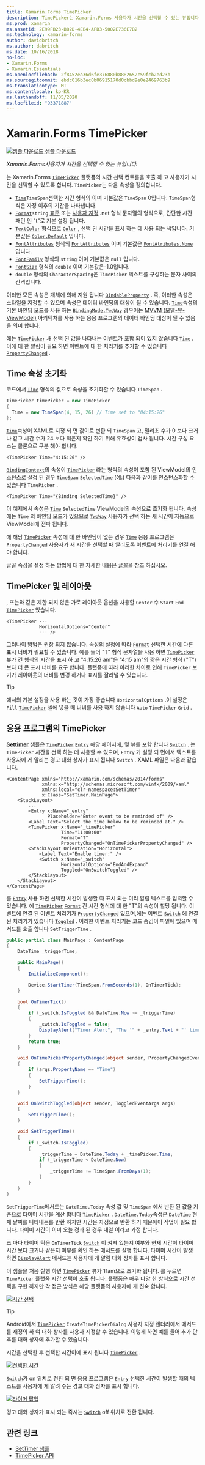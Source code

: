 ```yaml
---
title: Xamarin.Forms TimePicker
description: TimePicker는 Xamarin.Forms 사용자가 시간을 선택할 수 있는 뷰입니다. 이 문서에서는 응용 프로그램에서 TimePicker를 사용 하는 방법을 설명 합니다 Xamarin.Forms .
ms.prod: xamarin
ms.assetid: 2E99FB23-B82D-4EB4-AFB3-5002E736E7B2
ms.technology: xamarin-forms
author: davidbritch
ms.author: dabritch
ms.date: 10/16/2018
no-loc:
- Xamarin.Forms
- Xamarin.Essentials
ms.openlocfilehash: 2f8452ea36d6fe376880b8882652c59fcb2ed23b
ms.sourcegitcommit: ebdc016b3ec0b06915170d0cbbd9e0e2469763b9
ms.translationtype: MT
ms.contentlocale: ko-KR
ms.lasthandoff: 11/05/2020
ms.locfileid: "93371887"
---
```

# <a name="no-locxamarinforms-timepicker"></a>Xamarin.Forms TimePicker

[![샘플 다운로드](~/media/shared/download.png) 샘플 다운로드](/samples/xamarin/xamarin-forms-samples/userinterface-timepicker)

_Xamarin.Forms사용자가 시간을 선택할 수 있는 뷰입니다._

는 Xamarin.Forms [`TimePicker`](xref:Xamarin.Forms.TimePicker) 플랫폼의 시간 선택 컨트롤을 호출 하 고 사용자가 시간을 선택할 수 있도록 합니다. `TimePicker`는 다음 속성을 정의합니다.

- [`Time`](xref:Xamarin.Forms.TimePicker.Time)`TimeSpan`선택한 시간 형식의 이며 기본값은 `TimeSpan` 0입니다. `TimeSpan`형식은 자정 이후의 기간을 나타냅니다.
- [`Format`](xref:Xamarin.Forms.TimePicker.Format)`string` [표준](/dotnet/standard/base-types/standard-date-and-time-format-strings/) 또는 [사용자 지정](/dotnet/standard/base-types/custom-date-and-time-format-strings/) .net 형식 문자열의 형식으로, 간단한 시간 패턴 인 "t"로 기본 설정 됩니다.
- [`TextColor`](xref:Xamarin.Forms.TimePicker.TextColor) 형식으로 [`Color`](xref:Xamarin.Forms.Color) , 선택 된 시간을 표시 하는 데 사용 되는 색입니다. 기본값은 [`Color.Default`](xref:Xamarin.Forms.Color.Default) 입니다.
- [`FontAttributes`](xref:Xamarin.Forms.TimePicker.FontAttributes) 형식의 [`FontAttributes`](xref:Xamarin.Forms.FontAttributes) 이며 기본값은 [`FontAtributes.None`](xref:Xamarin.Forms.FontAttributes.None) 입니다.
- [`FontFamily`](xref:Xamarin.Forms.TimePicker.FontFamily) 형식의 `string` 이며 기본값은 `null` 입니다.
- [`FontSize`](xref:Xamarin.Forms.TimePicker.FontSize) 형식의 `double` 이며 기본값은-1.0입니다.
- `double` 형식의 `CharacterSpacing`은 `TimePicker` 텍스트를 구성하는 문자 사이의 간격입니다.

이러한 모든 속성은 개체에 의해 지원 됩니다 [`BindableProperty`](xref:Xamarin.Forms.BindableProperty) . 즉, 이러한 속성은 스타일을 지정할 수 있으며 속성은 데이터 바인딩의 대상이 될 수 있습니다. [`Time`](xref:Xamarin.Forms.TimePicker.Time)속성의 기본 바인딩 모드를 사용 하는 [`BindingMode.TwoWay`](xref:Xamarin.Forms.BindingMode.TwoWay) 경우이는 [MVVM (모델-뷰-ViewModel)](~/xamarin-forms/enterprise-application-patterns/mvvm.md) 아키텍처를 사용 하는 응용 프로그램의 데이터 바인딩 대상이 될 수 있음을 의미 합니다.

에는 [`TimePicker`](xref:Xamarin.Forms.TimePicker) 새 선택 된 값을 나타내는 이벤트가 포함 되어 있지 않습니다 [`Time`](xref:Xamarin.Forms.TimePicker.Time) . 이에 대 한 알림이 필요 하면 이벤트에 대 한 처리기를 추가할 수 있습니다 [`PropertyChanged`](xref:Xamarin.Forms.BindableObject.PropertyChanged) .

## <a name="initializing-the-time-property"></a>Time 속성 초기화

코드에서 [`Time`](xref:Xamarin.Forms.TimePicker.Time) 형식의 값으로 속성을 초기화할 수 있습니다 `TimeSpan` .

```csharp
TimePicker timePicker = new TimePicker
{
  Time = new TimeSpan(4, 15, 26) // Time set to "04:15:26"
};
```

[`Time`](xref:Xamarin.Forms.TimePicker.Time)속성이 XAML로 지정 되 면 값이로 변환 되 `TimeSpan` 고, 밀리초 수가 0 보다 크거나 같고 시간 수가 24 보다 적은지 확인 하기 위해 유효성이 검사 됩니다. 시간 구성 요소는 콜론으로 구분 해야 합니다.

```xaml
<TimePicker Time="4:15:26" />
```

[`BindingContext`](xref:Xamarin.Forms.BindableObject.BindingContext)의 속성이 [`TimePicker`](xref:Xamarin.Forms.TimePicker) 라는 형식의 속성이 포함 된 ViewModel의 인스턴스로 설정 된 경우 `TimeSpan` `SelectedTime` (예:) 다음과 같이를 인스턴스화할 수 있습니다 `TimePicker` .

```xaml
<TimePicker Time="{Binding SelectedTime}" />
```

이 예제에서 속성은 [`Time`](xref:Xamarin.Forms.TimePicker.Time) `SelectedTime` ViewModel의 속성으로 초기화 됩니다. 속성에는 `Time` 의 바인딩 모드가 있으므로 [`TwoWay`](xref:Xamarin.Forms.BindingMode.TwoWay) 사용자가 선택 하는 새 시간이 자동으로 ViewModel에 전파 됩니다.

에 해당 [`TimePicker`](xref:Xamarin.Forms.TimePicker) 속성에 대 한 바인딩이 없는 경우 [`Time`](xref:Xamarin.Forms.TimePicker.Time) 응용 프로그램은 [`PropertyChanged`](xref:Xamarin.Forms.BindableObject.PropertyChanged) 사용자가 새 시간을 선택할 때 알리도록 이벤트에 처리기를 연결 해야 합니다.

글꼴 속성을 설정 하는 방법에 대 한 자세한 내용은 [글꼴](~/xamarin-forms/user-interface/text/fonts.md)을 참조 하십시오.

## <a name="timepicker-and-layout"></a>TimePicker 및 레이아웃

, 또는와 같은 제한 되지 않은 가로 레이아웃 옵션을 사용할 `Center` 수 `Start` `End` [`TimePicker`](xref:Xamarin.Forms.TimePicker) 있습니다.

```xaml
<TimePicker ···
            HorizontalOptions="Center"
            ··· />
```

그러나이 방법은 권장 되지 않습니다. 속성의 설정에 따라 [`Format`](xref:Xamarin.Forms.TimePicker.Format) 선택한 시간에 다른 표시 너비가 필요할 수 있습니다. 예를 들어 "T" 형식 문자열을 사용 하면 [`TimePicker`](xref:Xamarin.Forms.TimePicker) 뷰가 긴 형식의 시간을 표시 하 고 "4:15:26 am"은 "4:15 am"의 짧은 시간 형식 ("T") 보다 더 큰 표시 너비를 요구 합니다. 플랫폼에 따라 이러한 차이로 인해 `TimePicker` 보기가 레이아웃의 너비를 변경 하거나 표시를 잘라낼 수 있습니다.

> [!TIP]
> 에서의 기본 설정을 사용 하는 것이 가장 좋습니다 `HorizontalOptions` .이 설정은 `Fill` [`TimePicker`](xref:Xamarin.Forms.TimePicker) 셀에 넣을 때 너비를 사용 하지 않습니다 `Auto` `TimePicker` `Grid` .

## <a name="timepicker-in-an-application"></a>응용 프로그램의 TimePicker

[**Settimer**](/samples/xamarin/xamarin-forms-samples/userinterface-timepicker) 샘플은 [`TimePicker`](xref:Xamarin.Forms.TimePicker) [`Entry`](xref:Xamarin.Forms.Entry) 해당 페이지에, 및 뷰를 포함 합니다 [`Switch`](xref:Xamarin.Forms.Switch) . 는 `TimePicker` 시간을 선택 하는 데 사용할 수 있으며, `Entry` 가 설정 되 면에서 텍스트를 사용자에 게 알리는 경고 대화 상자가 표시 됩니다 `Switch` . XAML 파일은 다음과 같습니다.

```xaml
<ContentPage xmlns="http://xamarin.com/schemas/2014/forms"
             xmlns:x="http://schemas.microsoft.com/winfx/2009/xaml"
             xmlns:local="clr-namespace:SetTimer"
             x:Class="SetTimer.MainPage">
    <StackLayout>
        ...
        <Entry x:Name="_entry"
               Placeholder="Enter event to be reminded of" />
        <Label Text="Select the time below to be reminded at." />
        <TimePicker x:Name="_timePicker"
                    Time="11:00:00"
                    Format="T"
                    PropertyChanged="OnTimePickerPropertyChanged" />
        <StackLayout Orientation="Horizontal">
            <Label Text="Enable timer:" />
            <Switch x:Name="_switch"
                    HorizontalOptions="EndAndExpand"
                    Toggled="OnSwitchToggled" />
        </StackLayout>
    </StackLayout>
</ContentPage>
```

를 [`Entry`](xref:Xamarin.Forms.Entry) 사용 하면 선택한 시간이 발생할 때 표시 되는 미리 알림 텍스트를 입력할 수 있습니다. 에 [`TimePicker`](xref:Xamarin.Forms.TimePicker) [`Format`](xref:Xamarin.Forms.TimePicker.Format) 긴 시간 형식에 대 한 "T"의 속성이 할당 됩니다. 이벤트에 연결 된 이벤트 처리기가 [`PropertyChanged`](xref:Xamarin.Forms.BindableObject.PropertyChanged) 있으며,에는 이벤트 [`Switch`](xref:Xamarin.Forms.Switch) 에 연결 된 처리기가 있습니다 [`Toggled`](xref:Xamarin.Forms.Switch.Toggled) . 이러한 이벤트 처리기는 코드 숨김이 파일에 있으며 메서드를 호출 합니다 `SetTriggerTime` .

```csharp
public partial class MainPage : ContentPage
{
    DateTime _triggerTime;

    public MainPage()
    {
        InitializeComponent();

        Device.StartTimer(TimeSpan.FromSeconds(1), OnTimerTick);
    }

    bool OnTimerTick()
    {
        if (_switch.IsToggled && DateTime.Now >= _triggerTime)
        {
            _switch.IsToggled = false;
            DisplayAlert("Timer Alert", "The '" + _entry.Text + "' timer has elapsed", "OK");
        }
        return true;
    }

    void OnTimePickerPropertyChanged(object sender, PropertyChangedEventArgs args)
    {
        if (args.PropertyName == "Time")
        {
            SetTriggerTime();
        }
    }

    void OnSwitchToggled(object sender, ToggledEventArgs args)
    {
        SetTriggerTime();
    }

    void SetTriggerTime()
    {
        if (_switch.IsToggled)
        {
            _triggerTime = DateTime.Today + _timePicker.Time;
            if (_triggerTime < DateTime.Now)
            {
                _triggerTime += TimeSpan.FromDays(1);
            }
        }
    }
}
```

`SetTriggerTime`메서드는 `DateTime.Today` 속성 값 및 `TimeSpan` 에서 반환 된 값을 기준으로 타이머 시간을 계산 합니다 [`TimePicker`](xref:Xamarin.Forms.TimePicker) . `DateTime.Today`속성은 `DateTime` 현재 날짜를 나타내는를 반환 하지만 시간은 자정으로 반환 하기 때문에이 작업이 필요 합니다. 타이머 시간이 이미 오늘 경과 된 경우 내일 이라고 가정 합니다.

초 마다 타이머 틱은 `OnTimerTick` [`Switch`](xref:Xamarin.Forms.Switch) 이 켜져 있는지 여부와 현재 시간이 타이머 시간 보다 크거나 같은지 여부를 확인 하는 메서드를 실행 합니다. 타이머 시간이 발생 하면 [`DisplayAlert`](xref:Xamarin.Forms.Page.DisplayAlert*) 메서드는 사용자에 게 알림 대화 상자를 표시 합니다.

이 샘플을 처음 실행 하면 [`TimePicker`](xref:Xamarin.Forms.TimePicker) 뷰가 11am으로 초기화 됩니다. 를 누르면 `TimePicker` 플랫폼 시간 선택이 호출 됩니다. 플랫폼은 매우 다양 한 방식으로 시간 선택을 구현 하지만 각 접근 방식은 해당 플랫폼의 사용자에 게 친숙 합니다.

[![시간 선택](timepicker-images/timepicker-open.png "시간 선택")](timepicker-images/timepicker-open-large.png#lightbox "시간 선택")

> [!TIP]
> Android에서 [`TimePicker`](xref:Xamarin.Forms.TimePicker) `CreateTimePickerDialog` 사용자 지정 렌더러에서 메서드를 재정의 하 여 대화 상자를 사용자 지정할 수 있습니다. 이렇게 하면 예를 들어 추가 단추를 대화 상자에 추가할 수 있습니다.

시간을 선택한 후 선택한 시간이에 표시 됩니다 [`TimePicker`](xref:Xamarin.Forms.TimePicker) .

[![선택한 시간](timepicker-images/timepicker-selected.png "선택한 시간")](timepicker-images/timepicker-selected-large.png#lightbox "선택한 시간")

[`Switch`](xref:Xamarin.Forms.Switch)가 on 위치로 전환 되 면 응용 프로그램은 [`Entry`](xref:Xamarin.Forms.Entry) 선택한 시간이 발생할 때의 텍스트를 사용자에 게 알려 주는 경고 대화 상자를 표시 합니다.

[![타이머 팝업](timepicker-images/timer-test.png "타이머 팝업")](timepicker-images/timer-test-large.png#lightbox "타이머 팝업")

경고 대화 상자가 표시 되는 즉시는 [`Switch`](xref:Xamarin.Forms.Switch) off 위치로 전환 됩니다.

## <a name="related-links"></a>관련 링크

- [SetTimer 샘플](/samples/xamarin/xamarin-forms-samples/userinterface-timepicker)
- [TimePicker API](xref:Xamarin.Forms.TimePicker)
